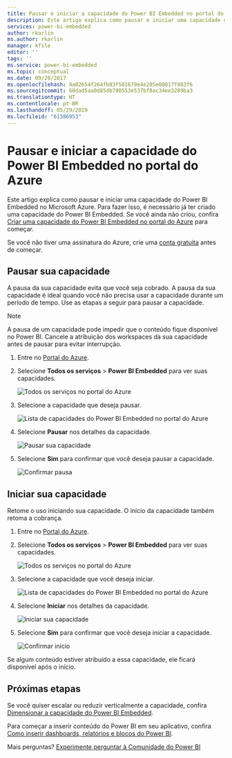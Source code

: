 ```yaml
---
title: Pausar e iniciar a capacidade do Power BI Embedded no portal do Azure | Microsoft Docs
description: Este artigo explica como pausar e iniciar uma capacidade do Power BI Embedded no Microsoft Azure.
services: power-bi-embedded
author: rkarlin
ms.author: rkarlin
manager: kfile
editor: ''
tags: ''
ms.service: power-bi-embedded
ms.topic: conceptual
ms.date: 09/28/2017
ms.openlocfilehash: 8a02654f264fb83f501679e4e205e08017f083f6
ms.sourcegitcommit: 60dad5aa0d85db790553e537bf8ac34ee3289ba3
ms.translationtype: HT
ms.contentlocale: pt-BR
ms.lasthandoff: 05/29/2019
ms.locfileid: "61386953"
---
```

# <a name="pause-and-start-your-power-bi-embedded-capacity-in-the-azure-portal"></a>Pausar e iniciar a capacidade do Power BI Embedded no portal do Azure

Este artigo explica como pausar e iniciar uma capacidade do Power BI Embedded no Microsoft Azure. Para fazer isso, é necessário já ter criado uma capacidade do Power BI Embedded. Se você ainda não criou, confira [Criar uma capacidade do Power BI Embedded no portal do Azure](azure-pbie-create-capacity.md) para começar.

Se você não tiver uma assinatura do Azure, crie uma [conta gratuita](https://azure.microsoft.com/free/) antes de começar.

## <a name="pause-your-capacity"></a>Pausar sua capacidade

A pausa da sua capacidade evita que você seja cobrado. A pausa da sua capacidade é ideal quando você não precisa usar a capacidade durante um período de tempo. Use as etapas a seguir para pausar a capacidade.

> [!NOTE]
> A pausa de um capacidade pode impedir que o conteúdo fique disponível no Power BI. Cancele a atribuição dos workspaces da sua capacidade antes de pausar para evitar interrupção.

1. Entre no [Portal do Azure](https://portal.azure.com/).

2. Selecione **Todos os serviços** > **Power BI Embedded** para ver suas capacidades.

    ![Todos os serviços no portal do Azure](media/azure-pbie-pause-start/azure-portal-more-services.png)

3. Selecione a capacidade que deseja pausar.

    ![Lista de capacidades do Power BI Embedded no portal do Azure](media/azure-pbie-pause-start/azure-portal-capacity-list.png)

4. Selecione **Pausar** nos detalhes da capacidade.

    ![Pausar sua capacidade](media/azure-pbie-pause-start/azure-portal-pause-capacity.png)

5. Selecione **Sim** para confirmar que você deseja pausar a capacidade.

    ![Confirmar pausa](media/azure-pbie-pause-start/azure-portal-confirm-pause.png)

## <a name="start-your-capacity"></a>Iniciar sua capacidade

Retome o uso iniciando sua capacidade. O início da capacidade também retoma a cobrança.

1. Entre no [Portal do Azure](https://portal.azure.com/).

2. Selecione **Todos os serviços** > **Power BI Embedded** para ver suas capacidades.

    ![Todos os serviços no portal do Azure](media/azure-pbie-pause-start/azure-portal-more-services.png)

3. Selecione a capacidade que você deseja iniciar.

    ![Lista de capacidades do Power BI Embedded no portal do Azure](media/azure-pbie-pause-start/azure-portal-capacity-list.png)

4. Selecione **Iniciar** nos detalhes da capacidade.

    ![Iniciar sua capacidade](media/azure-pbie-pause-start/azure-portal-start-capacity.png)

5. Selecione **Sim** para confirmar que você deseja iniciar a capacidade.

    ![Confirmar início](media/azure-pbie-pause-start/azure-portal-confirm-start.png)

Se algum conteúdo estiver atribuído a essa capacidade, ele ficará disponível após o início.

## <a name="next-steps"></a>Próximas etapas

Se você quiser escalar ou reduzir verticalmente a capacidade, confira [Dimensionar a capacidade do Power BI Embedded](azure-pbie-scale-capacity.md).

Para começar a inserir conteúdo do Power BI em seu aplicativo, confira [Como inserir dashboards, relatórios e blocos do Power BI](https://powerbi.microsoft.com/documentation/powerbi-developer-embedding-content/).

Mais perguntas? [Experimente perguntar à Comunidade do Power BI](http://community.powerbi.com/)
